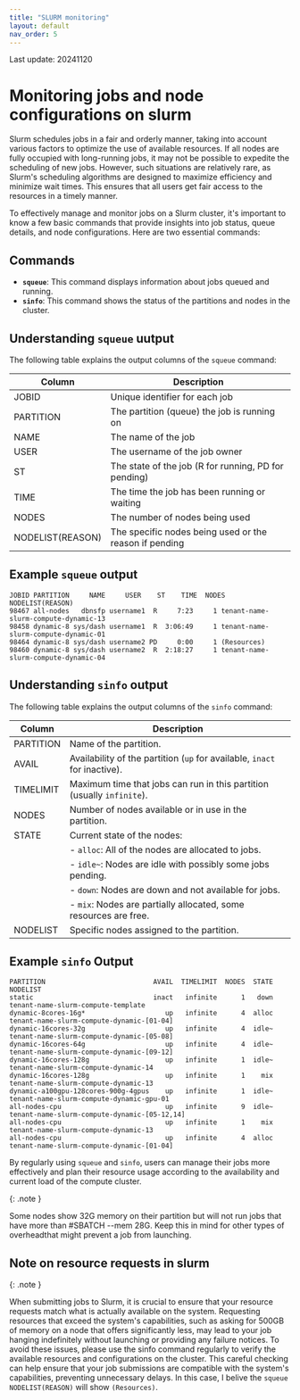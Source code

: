 ```yaml
---
title: "SLURM monitoring"
layout: default
nav_order: 5
---
```


Last update: 20241120

# Monitoring jobs and node configurations on slurm

Slurm schedules jobs in a fair and orderly manner, taking into account various factors to optimize the use of available resources. If all nodes are fully occupied with long-running jobs, it may not be possible to expedite the scheduling of new jobs. However, such situations are relatively rare, as Slurm's scheduling algorithms are designed to maximize efficiency and minimize wait times. This ensures that all users get fair access to the resources in a timely manner.

To effectively manage and monitor jobs on a Slurm cluster, it's important to know a few basic commands that provide insights into job status, queue details, and node configurations. Here are two essential commands:

## Commands

- **`squeue`**: This command displays information about jobs queued and running.
- **`sinfo`**: This command shows the status of the partitions and nodes in the cluster.

## Understanding `squeue` uutput

The following table explains the output columns of the `squeue` command:

| Column       | Description                                        |
|--------------|----------------------------------------------------|
| JOBID        | Unique identifier for each job                     |
| PARTITION    | The partition (queue) the job is running on        |
| NAME         | The name of the job                                |
| USER         | The username of the job owner                      |
| ST           | The state of the job (R for running, PD for pending)|
| TIME         | The time the job has been running or waiting       |
| NODES        | The number of nodes being used                     |
| NODELIST(REASON) | The specific nodes being used or the reason if pending |

## Example `squeue` output

```plaintext
JOBID PARTITION     NAME     USER    ST    TIME  NODES NODELIST(REASON)
98467 all-nodes   dbnsfp username1  R     7:23     1 tenant-name-slurm-compute-dynamic-13
98458 dynamic-8 sys/dash username1  R  3:06:49     1 tenant-name-slurm-compute-dynamic-01
98464 dynamic-8 sys/dash username2 PD     0:00     1 (Resources)
98460 dynamic-8 sys/dash username2  R  2:18:27     1 tenant-name-slurm-compute-dynamic-04
```

## Understanding `sinfo` output

The following table explains the output columns of the `sinfo` command:

| Column    | Description                                                              |
|-----------|--------------------------------------------------------------------------|
| PARTITION | Name of the partition.                                                   |
| AVAIL     | Availability of the partition (`up` for available, `inact` for inactive).|
| TIMELIMIT | Maximum time that jobs can run in this partition (usually `infinite`).   |
| NODES     | Number of nodes available or in use in the partition.                    |
| STATE     | Current state of the nodes:                                              |
|           | - `alloc`: All of the nodes are allocated to jobs.                       |
|           | - `idle~`: Nodes are idle with possibly some jobs pending.               |
|           | - `down`: Nodes are down and not available for jobs.                     |
|           | - `mix`: Nodes are partially allocated, some resources are free.         |
| NODELIST  | Specific nodes assigned to the partition.                                |


## Example `sinfo` Output

```plaintext
PARTITION                           AVAIL  TIMELIMIT  NODES  STATE NODELIST
static                              inact   infinite      1   down tenant-name-slurm-compute-template
dynamic-8cores-16g*                    up   infinite      4  alloc tenant-name-slurm-compute-dynamic-[01-04]
dynamic-16cores-32g                    up   infinite      4  idle~ tenant-name-slurm-compute-dynamic-[05-08]
dynamic-16cores-64g                    up   infinite      4  idle~ tenant-name-slurm-compute-dynamic-[09-12]
dynamic-16cores-128g                   up   infinite      1  idle~ tenant-name-slurm-compute-dynamic-14
dynamic-16cores-128g                   up   infinite      1    mix tenant-name-slurm-compute-dynamic-13
dynamic-a100gpu-128cores-900g-4gpus    up   infinite      1  idle~ tenant-name-slurm-compute-dynamic-gpu-01
all-nodes-cpu                          up   infinite      9  idle~ tenant-name-slurm-compute-dynamic-[05-12,14]
all-nodes-cpu                          up   infinite      1    mix tenant-name-slurm-compute-dynamic-13
all-nodes-cpu                          up   infinite      4  alloc tenant-name-slurm-compute-dynamic-[01-04]
```

By regularly using `squeue` and `sinfo`, users can manage their jobs more effectively and plan their resource usage according to the availability and current load of the compute cluster.

{: .note }

Some nodes show 32G memory on their partition but will not run jobs that have more than #SBATCH --mem 28G. Keep this in mind for other types of overheadthat might prevent a job from launching.


## Note on resource requests in slurm

{: .note }

When submitting jobs to Slurm, it is crucial to ensure that your resource requests match what is actually available on the system. Requesting resources that exceed the system's capabilities, such as asking for 500GB of memory on a node that offers significantly less, may lead to your job hanging indefinitely without launching or providing any failure notices. To avoid these issues, please use the sinfo command regularly to verify the available resources and configurations on the cluster. This careful checking can help ensure that your job submissions are compatible with the system's capabilities, preventing unnecessary delays. In this case, I belive the `squeue` `NODELIST(REASON)` will show `(Resources)`.



